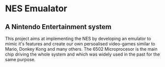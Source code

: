 # NES Emualator
## A Nintendo Entertainment system

This project aims at implementing the NES by developing an emulator to mimic it's features and create our own persoalised video-games similar to Mario, Donkey Kong and many others.
The 6502 Microprocesor is the main chip driving the whole system and which was widely used in the past for the same purpose. 
